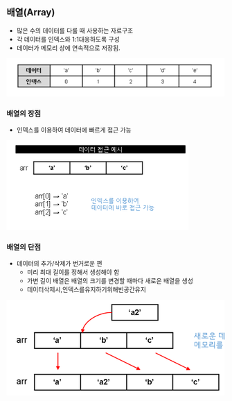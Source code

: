 ## 배열(Array)
- 많은 수의 데이터를 다룰 때 사용하는 자료구조
- 각 데이터를 인덱스와 1:1대응하도록 구성
- 데이터가 메모리 상에 연속적으로 저장됨.

![](img/2022-04-16-20-39-59.png)

### 배열의 장점
- 인덱스를 이용하여 데이터에 빠르게 접근 가능

![](img/2022-04-16-20-40-15.png)

### 배열의 단점
- 데이터의 추가/삭제가 번거로운 편
    - 미리 최대 길이를 정해서 생성해야 함
    - 가변 길이 배열은 배열의 크기를 변경할 때마다 새로운 배열을 생성
    - 데이터삭제시,인덱스를유지하기위해빈공간유지

![](img/2022-04-16-20-41-16.png)